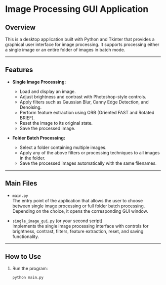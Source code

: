 # Image Processing GUI Application

## Overview
This is a desktop application built with Python and Tkinter that provides a graphical user interface for image processing. It supports processing either a single image or an entire folder of images in batch mode.

---

## Features

- **Single Image Processing:**
  - Load and display an image.
  - Adjust brightness and contrast with Photoshop-style controls.
  - Apply filters such as Gaussian Blur, Canny Edge Detection, and Denoising.
  - Perform feature extraction using ORB (Oriented FAST and Rotated BRIEF).
  - Reset the image to its original state.
  - Save the processed image.

- **Folder Batch Processing:**
  - Select a folder containing multiple images.
  - Apply any of the above filters or processing techniques to all images in the folder.
  - Save the processed images automatically with the same filenames.

---

## Main Files

- `main.py`  
  The entry point of the application that allows the user to choose between single image processing or full folder batch processing.  
  Depending on the choice, it opens the corresponding GUI window.

- `single_image_gui.py` (or your second script)  
  Implements the single image processing interface with controls for brightness, contrast, filters, feature extraction, reset, and saving functionality.

---

## How to Use

1. Run the program:
   ```bash
   python main.py
